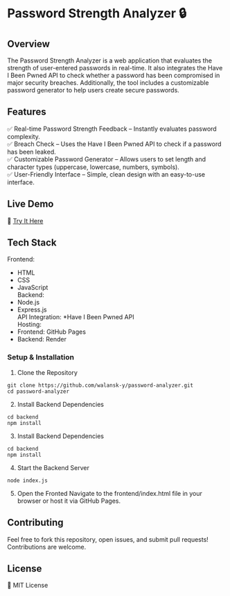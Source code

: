 # Password Strength Analyzer 🔒
## Overview
The Password Strength Analyzer is a web application that evaluates the strength of user-entered passwords in real-time. It also integrates the Have I Been Pwned API to check whether a password has been compromised in major security breaches. Additionally, the tool includes a customizable password generator to help users create secure passwords.

## Features
✅ Real-time Password Strength Feedback – Instantly evaluates password complexity.  
✅ Breach Check – Uses the Have I Been Pwned API to check if a password has been leaked.  
✅ Customizable Password Generator – Allows users to set length and character types (uppercase, lowercase, numbers, symbols).  
✅ User-Friendly Interface – Simple, clean design with an easy-to-use interface.

## Live Demo
🔗 [Try It Here]()

## Tech Stack
Frontend:  
* HTML  
* CSS  
* JavaScript  
Backend:  
* Node.js  
* Express.js  
API Integration:
*Have I Been Pwned API  
Hosting:
* Frontend: GitHub Pages  
* Backend: Render
### Setup & Installation
1. Clone the Repository
```
git clone https://github.com/walansk-y/password-analyzer.git
cd password-analyzer
```
2. Install Backend Dependencies
```
cd backend
npm install
```
3. Install Backend Dependencies
```
cd backend
npm install
```
4. Start the Backend Server
```
node index.js
```
5. Open the Fronted
Navigate to the frontend/index.html file in your browser or host it via GitHub Pages.

## Contributing
Feel free to fork this repository, open issues, and submit pull requests! Contributions are welcome.

## License
📜 MIT License
